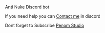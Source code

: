 Anti Nuke Discord bot

If you need help you can [Contact me](https://dsc.gg/h-s-s) in discord


Dont forget to Subscribe [Penom Studio](https://www.youtube.com/channel/UCAsl_c___2e00PAPgs0IuMA)